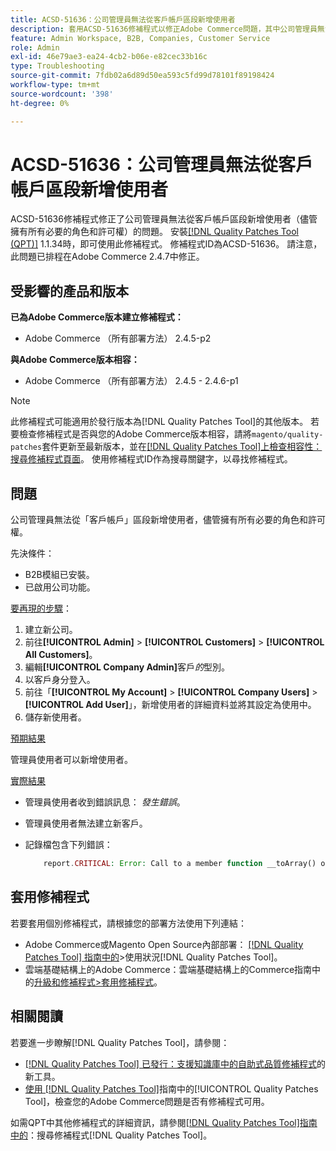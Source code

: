 ```yaml
---
title: ACSD-51636：公司管理員無法從客戶帳戶區段新增使用者
description: 套用ACSD-51636修補程式以修正Adobe Commerce問題，其中公司管理員無法從客戶帳戶區段新增使用者，儘管其擁有所有必要的角色和許可權。
feature: Admin Workspace, B2B, Companies, Customer Service
role: Admin
exl-id: 46e79ae3-ea24-4cb2-b06e-e82cec33b16c
type: Troubleshooting
source-git-commit: 7fdb02a6d89d50ea593c5fd99d78101f89198424
workflow-type: tm+mt
source-wordcount: '398'
ht-degree: 0%

---
```


# ACSD-51636：公司管理員無法從客戶帳戶區段新增使用者

ACSD-51636修補程式修正了公司管理員無法從客戶帳戶區段新增使用者（儘管擁有所有必要的角色和許可權）的問題。 安裝[[!DNL Quality Patches Tool (QPT)]](https://experienceleague.adobe.com/zh-hant/docs/commerce-operations/tools/quality-patches-tool/quality-patches-tool-to-self-serve-quality-patches) 1.1.34時，即可使用此修補程式。 修補程式ID為ACSD-51636。 請注意，此問題已排程在Adobe Commerce 2.4.7中修正。

## 受影響的產品和版本

**已為Adobe Commerce版本建立修補程式：**

* Adobe Commerce （所有部署方法） 2.4.5-p2

**與Adobe Commerce版本相容：**

* Adobe Commerce （所有部署方法） 2.4.5 - 2.4.6-p1

>[!NOTE]
>
>此修補程式可能適用於發行版本為[!DNL Quality Patches Tool]的其他版本。 若要檢查修補程式是否與您的Adobe Commerce版本相容，請將`magento/quality-patches`套件更新至最新版本，並在[[!DNL Quality Patches Tool]上檢查相容性：搜尋修補程式頁面](https://experienceleague.adobe.com/tools/commerce-quality-patches/index.html?lang=zh-Hant)。 使用修補程式ID作為搜尋關鍵字，以尋找修補程式。

## 問題

公司管理員無法從「客戶帳戶」區段新增使用者，儘管擁有所有必要的角色和許可權。

先決條件：

* B2B模組已安裝。
* 已啟用公司功能。

<u>要再現的步驟</u>：

1. 建立新公司。
1. 前往&#x200B;**[!UICONTROL Admin]** > **[!UICONTROL Customers]** > **[!UICONTROL All Customers]**。
1. 編輯&#x200B;**[!UICONTROL Company Admin]**&#x200B;客戶&#x200B;*的*&#x200B;型別。
1. 以客戶身分登入。
1. 前往「**[!UICONTROL My Account]** > **[!UICONTROL Company Users]** > **[!UICONTROL Add User]**」，新增使用者的詳細資料並將其設定為使用中。
1. 儲存新使用者。

<u>預期結果</u>

管理員使用者可以新增使用者。

<u>實際結果</u>

* 管理員使用者收到錯誤訊息： *發生錯誤*。
* 管理員使用者無法建立新客戶。
* 記錄檔包含下列錯誤：

  ```PHP
      report.CRITICAL: Error: Call to a member function __toArray() on null in app/code/Magento/LoginAsCustomerLogging/Observer/LogSaveCustomerObserver.php:123
  ```

## 套用修補程式

若要套用個別修補程式，請根據您的部署方法使用下列連結：

* Adobe Commerce或Magento Open Source內部部署： [[!DNL Quality Patches Tool] 指南中的](/help/tools/quality-patches-tool/usage.md)>使用狀況[!DNL Quality Patches Tool]。
* 雲端基礎結構上的Adobe Commerce：雲端基礎結構上的Commerce指南中的[升級和修補程式>套用修補程式](https://experienceleague.adobe.com/docs/commerce-cloud-service/user-guide/develop/upgrade/apply-patches.html?lang=zh-Hant)。

## 相關閱讀

若要進一步瞭解[!DNL Quality Patches Tool]，請參閱：

* [[!DNL Quality Patches Tool] 已發行：支援知識庫中的自助式品質修補程式](https://experienceleague.adobe.com/zh-hant/docs/commerce-operations/tools/quality-patches-tool/quality-patches-tool-to-self-serve-quality-patches)的新工具。
* [使用 [!DNL Quality Patches Tool]](/help/tools/quality-patches-tool/patches-available-in-qpt/check-patch-for-magento-issue-with-magento-quality-patches.md)指南中的[!UICONTROL Quality Patches Tool]，檢查您的Adobe Commerce問題是否有修補程式可用。


如需QPT中其他修補程式的詳細資訊，請參閱[[!DNL Quality Patches Tool]指南中的](<https://experienceleague.adobe.com/tools/commerce-quality-patches/index.html?lang=zh-Hant>)：搜尋修補程式[!DNL Quality Patches Tool]。

